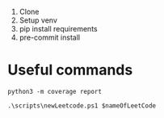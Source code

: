 1. Clone
2. Setup venv
3. pip install requirements
4. pre-commit install

# Useful commands
`python3 -m coverage report`

`.\scripts\newLeetcode.ps1 $nameOfLeetCode`